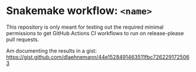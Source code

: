 # Snakemake workflow: `<name>`

This repository is only meant for testing out the required minimal permissions to get GitHub Actions CI workflows to run on release-please pull requests.

Am documenting the results in a gist:
https://gist.github.com/dlaehnemann/44e1528491463511fbc7262291725063

